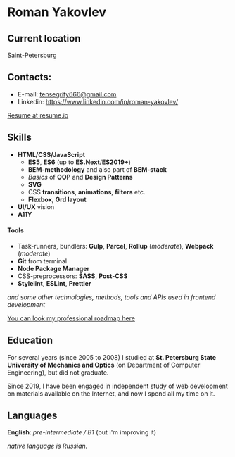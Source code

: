 # Roman Yakovlev

## Current location
Saint-Petersburg

## Contacts:
* E-mail: tensegrity666@gmail.com
* Linkedin: https://www.linkedin.com/in/roman-yakovlev/

[Resume at resume.io](https://resume.io/r/F2iD3PJS3)

## Skills
* __HTML/CSS/JavaScript__
  * __ES5__, __ES6__ (up to __ES.Next__/__ES2019+__)
  * __BEM-methodology__ and also part of __BEM-stack__
  * _Basics_ of __OOP__ and __Design Patterns__
  * __SVG__
  * CSS __transitions__, __animations__, __filters__ etc.
  * __Flexbox__, __Grd layout__
* __UI/UX__ vision
* __A11Y__


#### Tools
* Task-runners, bundlers: __Gulp__, __Parcel__, __Rollup__ (_moderate_), __Webpack__ (_moderate_)
* __Git__ from terminal
* __Node Package Manager__
* CSS-preprocessors: __SASS__, __Post-CSS__
* __Stylelint__, __ESLint__, __Prettier__

_and some other technologies, methods, tools and APIs used in frontend development_

[You can look my professional roadmap here](https://coggle.it/diagram/XlF8mYXWyjqVKh0D/t/web-dev-roadmap/830b7b3b7a40c41873cb64df860a05e3cf0806a8947c4134c4686a86149f0071)

## Education
For several years (since 2005 to 2008) I studied at __St. Petersburg State University of Mechanics and Optics__ (on Department of Computer Engineering), but did not graduate.

Since 2019, I have been engaged in independent study of web development on materials available on the Internet, 
and now I spend all my time on it.

## Languages
__English__: _pre-intermediate / B1_ (but I'm improving it)

_native language is Russian._

